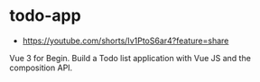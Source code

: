 # todo-app

- https://youtube.com/shorts/Iv1PtoS6ar4?feature=share

Vue 3 for Begin.
Build a Todo list application with Vue JS and the composition API.

